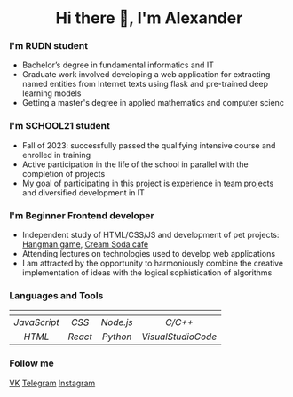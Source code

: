 <h1 align="center"> Hi there 👋, I'm Alexander</h1>

### I'm RUDN student 
- Bachelor’s degree in fundamental informatics and IT
- Graduate work involved developing a web application for extracting named entities from Internet texts using flask and pre-trained deep learning models
- Getting a master's degree in applied mathematics and computer scienc

### I'm SCHOOL21 student
- Fall of 2023: successfully passed the qualifying intensive course and enrolled in training
- Active participation in the life of the school in parallel with the completion of projects
- My goal of participating in this project is experience in team projects and diversified development in IT

### I'm Beginner Frontend developer
- Independent study of HTML/CSS/JS and development of pet projects: [Hangman game](https://aovorobyov.github.io/HANGMAN_GAME/),  [Cream Soda cafe](https://aovorobyov.github.io/cream_soda/)
- Attending lectures on technologies used to develop web applications
- I am attracted by the opportunity to harmoniously combine the creative implementation of ideas with the logical sophistication of algorithms

### Languages and Tools
| <!-- -->      | <!-- -->        | <!-- -->    | <!-- -->           |
|:-------------:|:---------------:|:-----------:|:------------------:|
| *JavaScript*  | *CSS*           | *Node.js*   | *C/C++*            |
| *HTML*        | *React*         | *Python*    | *VisualStudioCode* |

### Follow me
[VK](https://vk.com/sandwor)
[Telegram](https://t.me/sandwor)
[Instagram](https://www.instagram.com/sandwor)
